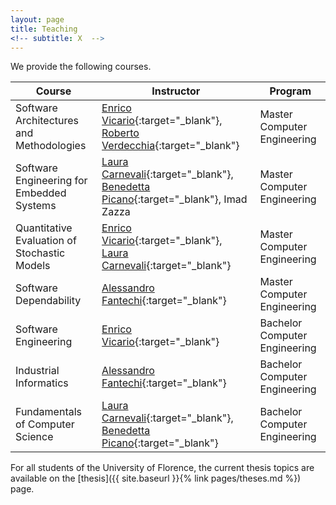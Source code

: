 ```yaml
---
layout: page
title: Teaching
<!-- subtitle: X  -->
---
```


We provide the following courses.

|Course | Instructor | Program |
| --- | --- | --- |
| Software Architectures and Methodologies | [Enrico Vicario](https://stlab.dinfo.unifi.it/vicario/){:target="_blank"}, [Roberto Verdecchia](https://robertoverdecchia.github.io//){:target="_blank"} | Master Computer Engineering |
| Software Engineering for Embedded Systems | [Laura Carnevali](https://stlab.dinfo.unifi.it/carnevali/){:target="_blank"}, [Benedetta Picano](https://stlab.dinfo.unifi.it/picano){:target="_blank"}, Imad Zazza | Master Computer Engineering |
| Quantitative Evaluation of Stochastic Models | [Enrico Vicario](https://stlab.dinfo.unifi.it/vicario/){:target="_blank"}, [Laura Carnevali](https://stlab.dinfo.unifi.it/carnevali/){:target="_blank"} | Master Computer Engineering |
| Software Dependability | [Alessandro Fantechi](https://stlab.dinfo.unifi.it/fantechi/){:target="_blank"} | Master Computer Engineering |
| Software Engineering | [Enrico Vicario](https://stlab.dinfo.unifi.it/vicario/){:target="_blank"}	| Bachelor Computer Engineering |
| Industrial Informatics | [Alessandro Fantechi](https://stlab.dinfo.unifi.it/fantechi/){:target="_blank"} | Bachelor Computer Engineering |
| Fundamentals of Computer Science | [Laura Carnevali](https://stlab.dinfo.unifi.it/carnevali/){:target="_blank"}, [Benedetta Picano](https://stlab.dinfo.unifi.it/picano){:target="_blank"} | Bachelor Computer Engineering |

For all students of the University of Florence, the current thesis topics are available on the [thesis]({{ site.baseurl }}{% link pages/theses.md %}) page.



